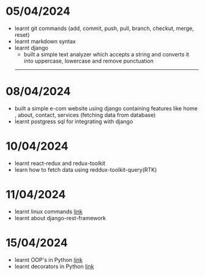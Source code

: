# 05/04/2024

- learnt git commands (add, commit, push, pull, branch, checkut, merge, reset)
- learnt markdown syntax
- learnt django
    - built a simple text analyzer which accepts a string and converts it into uppercase, lowercase and remove punctuation 
  ---
  
# 08/04/2024

- built a simple e-com website using django containing features like home , about, contact, services (fetching data from database)
- learnt postgress sql for integrating with django 
  

# 10/04/2024

- learnt react-redux and redux-toolkit
- learn how to fetch data using reddux-toolkit-query(RTK)
  
# 11/04/2024
- learnt linux commands [link](https://github.com/satyam880/my_activity/blob/main/linux.md)
- learnt about django-rest-framework

# 15/04/2024
- learnt OOP's in Python [link](https://github.com/satyam880/my_activity/blob/main/oops.py)
- learnt decorators in Python [link](https://github.com/satyam880/my_activity/blob/main/decorators.py)